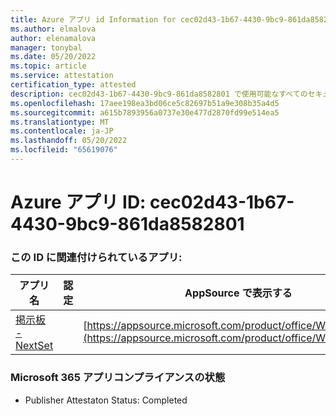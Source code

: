 ```yaml
---
title: Azure アプリ id Information for cec02d43-1b67-4430-9bc9-861da8582801
ms.author: elmalova
author: elenamalova
manager: tonybal
ms.date: 05/20/2022
ms.topic: article
ms.service: attestation
certification_type: attested
description: cec02d43-1b67-4430-9bc9-861da8582801 で使用可能なすべてのセキュリティとコンプライアンス情報。
ms.openlocfilehash: 17aee198ea3bd06ce5c82697b51a9e308b35a4d5
ms.sourcegitcommit: a615b7893956a0737e30e477d2870fd99e514ea5
ms.translationtype: MT
ms.contentlocale: ja-JP
ms.lasthandoff: 05/20/2022
ms.locfileid: "65619076"
---
```

# <a name="azure-app-id-cec02d43-1b67-4430-9bc9-861da8582801"></a>Azure アプリ ID: cec02d43-1b67-4430-9bc9-861da8582801


### <a name="apps-associated-with-this-id"></a>この ID に関連付けられているアプリ:
| **アプリ名** | **認定** | **AppSource で表示する** |
|--------------|---------------|-----------------------|
| [掲示板 - NextSet](../forward/WA200002122.md) |  | [https://appsource.microsoft.com/product/office/WA200002122](https://appsource.microsoft.com/product/office/WA200002122) |

### <a name="microsoft-365-app-compliance-status"></a>Microsoft 365 アプリコンプライアンスの状態
- Publisher Attestaton Status: Completed
